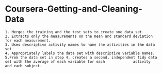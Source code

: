 # Coursera-Getting-and-Cleaning-Data
    1. Merges the training and the test sets to create one data set.     
    2. Extracts only the measurements on the mean and standard deviation for each measurement.     
    3. Uses descriptive activity names to name the activities in the data set    
    4. Appropriately labels the data set with descriptive variable names.    
    5.From the data set in step 4, creates a second, independent tidy data set with the average of each variable for each             activity and each subject.
